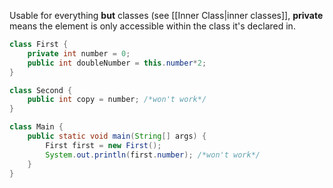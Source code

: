 Usable for everything **but** classes (see [[Inner Class|inner classes]], **private** means the element is only accessible within the class it's declared in.

```java
class First {
	private int number = 0;
	public int doubleNumber = this.number*2;
}

class Second {
	public int copy = number; /*won't work*/
}

class Main {
	public static void main(String[] args) {
		First first = new First();
		System.out.println(first.number); /*won't work*/
	}
}
```

